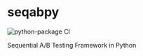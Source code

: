 # seqabpy
![python-package CI](https://github.com/NPodlozhniy/seqabpy/actions/workflows/python-package.yml/badge.svg)


Sequential A/B Testing Framework in Python

